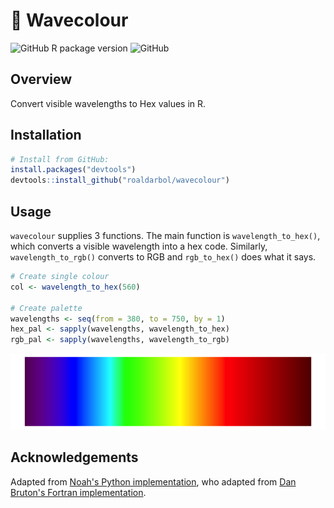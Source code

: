 # 🌈 Wavecolour
![GitHub R package version](https://img.shields.io/github/r-package/v/roaldarbol/wavecolour)
![GitHub](https://img.shields.io/github/license/roaldarbol/wavecolour?color=blue&label=License)

## Overview
Convert visible wavelengths to Hex values in R.

## Installation
```r
# Install from GitHub:
install.packages("devtools")
devtools::install_github("roaldarbol/wavecolour")
```

## Usage
`wavecolour` supplies 3 functions. The main function is `wavelength_to_hex()`, which converts a visible wavelength into a hex code. Similarly, `wavelength_to_rgb()` converts to RGB and `rgb_to_hex()` does what it says. 
```r
# Create single colour
col <- wavelength_to_hex(560)

# Create palette
wavelengths <- seq(from = 380, to = 750, by = 1)
hex_pal <- sapply(wavelengths, wavelength_to_hex)
rgb_pal <- sapply(wavelengths, wavelength_to_rgb)
```
![image](https://github.com/roaldarbol/wavecolour/blob/main/man/figures/palette.png)

## Acknowledgements
Adapted from [Noah's Python implementation](http://noah.org/wiki/Wavelength_to_RGB_in_Python), who adapted from [Dan Bruton's Fortran implementation](http://www.physics.sfasu.edu/astro/color/spectra.html).

